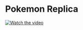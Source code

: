 # Pokemon Replica

[![Watch the video](https://img.youtube.com/vi/79Qk-ImR_KQ/hqdefault.jpg)](https://www.youtube.com/watch?v=79Qk-ImR_KQ&list=PLQPlSzdsg7RdF2vI30xWJiX59FpXTvHOt)
